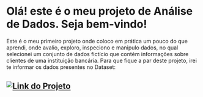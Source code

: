 # **Olá! este é o meu projeto de Análise de Dados. Seja bem-vindo!**
 Este é o meu primeiro projeto onde coloco em prática um pouco do que aprendi, onde avalio, exploro, inspeciono e manipulo dados, no qual selecionei um conjunto de dados fictício que contém informações sobre clientes de uma instituição bancária.
     Para que fique a par deste projeto, irei te informar os dados presentes no Dataset:
     
 ## [![Link do Projeto](https://img.shields.io/badge/Acesse%20o%20Lab%20na%20Plataforma-E94D5F?style=for-the-badge)](https://www.kaggle.com/code/abreugabriel/analisando-dados-de-cr-dito/edit/run/193799889)
